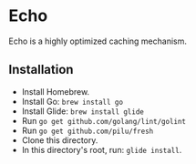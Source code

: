# Echo
Echo is a highly optimized caching mechanism.

## Installation
* Install Homebrew.
* Install Go: `brew install go`
* Install Glide: `brew install glide`
* Run `go get github.com/golang/lint/golint`
* Run `go get github.com/pilu/fresh`
* Clone this directory.
* In this directory's root, run: `glide install`.

